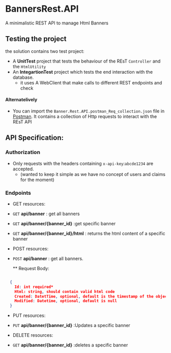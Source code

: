 # BannersRest.API
A minimalistic REST API to manage Html Banners


## Testing the project 

the solution contains two test project:
 - A __UnitTest__ project that tests the behaviour of the REsT ``Controller`` and the `HtmlUtility`
 - An __IntegartionTest__ project which tests the end interaction with the database. 
   * it uses A WebClient that make calls to different REST endpoints and check 
 
 #### Alternatelively 
- You can import the ``Banner.Rest.API.postman_Req_collection.json`` file in [Postman](https://www.getpostman.com/).
It contains a collection of Http requests to interact with the REsT API 


## API Specification:

### Authorization

- Only requests with the headers containing `x-api-key`:`abcde1234` are accepted. 
  * (wanted to keep it simple as we have no concept of users and claims for the moment)

### Endpoints

- GET resources:

- ``GET`` **api/banner**    : get all banners
- ``GET`` **api/banner/{banner_id}** :get specific banner 
- ``GET`` **api/banner/{banner_id}/html** : returns the html content of a specific banner 


- POST resources:

- ``POST`` **api/banner**    : get all banners.

    ** Request Body:
```json

  {
    Id: int required*
    Html: string, should contain valid html code
    Created: DatetTime, optional, default is the timestamp of the object creation
    Modified: Datetime, optional, default is null
  }

```

- PUT resources:

- ``PUT`` **api/banner/{banner_id}** :Updates a specific banner 


- DELETE resources:

- ``GET`` **api/banner/{banner_id}** :deletes a specific banner
